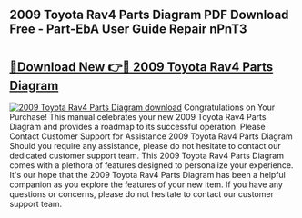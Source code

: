 ## 2009 Toyota Rav4 Parts Diagram PDF Download Free - Part-EbA User Guide Repair nPnT3

# <h2><a href="http://dfm4b1h.blite.top/?on=2009+Toyota+Rav4+Parts+Diagram">🔗Download New 👉🔴 2009 Toyota Rav4 Parts Diagram</a></h2>

[![2009 Toyota Rav4 Parts Diagram download](https://i.imgur.com/lujVjoI.png)](http://dfm4b1h.blite.top/?on=2009+Toyota+Rav4+Parts+Diagram)
Congratulations on Your Purchase! This manual celebrates your new 2009 Toyota Rav4 Parts Diagram and provides a roadmap to its successful operation. Please Contact Customer Support for Assistance 2009 Toyota Rav4 Parts Diagram Should you require any assistance, please do not hesitate to contact our dedicated customer support team. This 2009 Toyota Rav4 Parts Diagram comes with a plethora of features designed to personalize your experience. It's our hope that the 2009 Toyota Rav4 Parts Diagram has been a helpful companion as you explore the features of your new item. If you have any questions or concerns, please do not hesitate to contact our customer support team.
